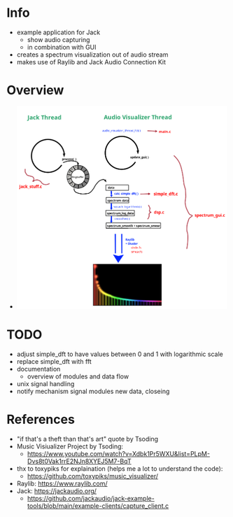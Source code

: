 # Info 
- example application for Jack
  - show audio capturing
  - in combination with GUI
- creates a spectrum visualization out of audio stream
- makes use of Raylib and Jack Audio Connection Kit

# Overview
- ![Alt text](documentation/images/overview.png?raw=true "overview over modules")

# TODO
- adjust simple_dft to have values between 0 and 1 with logarithmic scale
- replace simple_dft with fft
- documentation
  - overview of modules and  data flow
- unix signal handling
- notify mechanism signal modules new data, closeing

# References
- "if that's a theft than that's art" quote by Tsoding
- Music Visiualizer Project by Tsoding: 
  - https://www.youtube.com/watch?v=Xdbk1Pr5WXU&list=PLpM-Dvs8t0Vak1rrE2NJn8XYEJ5M7-BqT
- thx to toxypiks for explaination (helps me a lot to understand the code):
  - https://github.com/toxypiks/music_visualizer/
- Raylib: https://www.raylib.com/
- Jack: https://jackaudio.org/
  - https://github.com/jackaudio/jack-example-tools/blob/main/example-clients/capture_client.c
